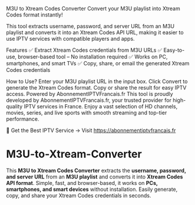 M3U to Xtream Codes Converter
Convert your M3U playlist into Xtream Codes format instantly!

This tool extracts username, password, and server URL from an M3U playlist and converts it into an Xtream Codes API URL, making it easier to use IPTV services with compatible players and apps.

Features
✅ Extract Xtream Codes credentials from M3U URLs
✅ Easy-to-use, browser-based tool – No installation required
✅ Works on PC, smartphones, and smart TVs
✅ Copy, share, or email the generated Xtream Codes credentials

How to Use?
Enter your M3U playlist URL in the input box.
Click Convert to generate the Xtream Codes format.
Copy or share the result for easy IPTV access.
Powered by AbonnementIPTVFrancais.fr
This tool is proudly developed by AbonnementIPTVFrancais.fr, your trusted provider for high-quality IPTV services in France. Enjoy a vast selection of HD channels, movies, series, and live sports with smooth streaming and top-tier performance.

📌 Get the Best IPTV Service → Visit https://abonnementiptvfrancais.fr

# M3U-to-Xtream-Converter
This **M3U to Xtream Codes Converter** extracts the **username, password, and server URL** from an **M3U playlist** and converts it into **Xtream Codes API format**. Simple, fast, and browser-based, it works on **PCs, smartphones, and smart devices** without installation. Easily generate, copy, and share your Xtream Codes credentials in seconds.
